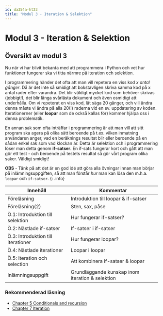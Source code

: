 ```yaml
---
id: da354a-ht23
title: "Modul 3 - Iteration & Selektion"
---
```


# Modul 3 - Iteration & Selektion

## Översikt av modul 3

Nu när vi har blivit bekanta med att programmera i Python och vet hur funktioner fungerar ska vi titta närmre på iteration och selektion.

I programmering händer det ofta att man vill repetera en viss kod *x antal gånger*. Då är det inte så smidigt att bokstavligen skriva samma kod på x antal rader efter varandra. Det blir väldigt mycket kod som behöver skrivas (jobbigt!), det blir långa svårlästa dokument och även osmidigt att underhålla. Om vi repeterat en viss kod, låt säga 20 gånger, och vill ändra denna måste vi ändra på alla 20(!) raderna vid en ev. uppdatering av koden. Iterationerner (eller **loopar** som de också kallas för) kommer hjälpa oss i denna problematik.

En annan sak som ofta inträffar i programmering är att man vill att sitt program ska agera på olika sätt beroende på t.ex. vilken inmatning användaren anger, vad en beräknings resultat blir eller beroende på en sådan enkel sak som vad klockan är. Detta är selektion och i programmering löser man detta genom **if-satser**. En if-sats fungerar kort och gått att man gör ett test - och beroende på testets resultat så gör vårt program olika saker. Väldigt smidigt!

**OBS** - Tänk på att det är en god idé att göra alla övningar innan man börjar på inlämningsuppgiften, så att man förstår *hur* man kan lösa den m.h.a. `loopar` och `if-satser`.
{: .info}

| Innehåll | Kommentar |
| --- | --- |
| Föreläsning | Introduktion till loopar & if-satser |
| Föreläsning(2) | Sten, sax, påse |
| Ö.1: Introduktion till selektion | Hur fungerar if-satser? |
| Ö.2: Nästlade if-satser | If-satser i if-satser |
| Ö.3: Introduktion till iterationer | Hur fungerar loopar? |
| Ö.4: Nästlade iterationer | Loopar i loopar |
| Ö.5: Iteration och selection | Att kombinera if-satser & loopar |
| Inlämningsuppgift | Grundläggande kunskap inom iteration & selektion |

### Rekommenderad läsning

- [Chapter 5  Conditionals and recursion](http://greenteapress.com/thinkpython2/html/thinkpython2006.html)
- [Chapter 7  Iteration](http://greenteapress.com/thinkpython2/html/thinkpython2008.html)